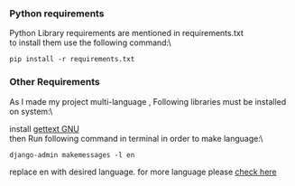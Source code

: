 
### Python requirements
Python Library requirements are mentioned in requirements.txt\
to install them use the following command:\
```
pip install -r requirements.txt
```

### Other Requirements
As I made my project multi-language , Following libraries must be installed on system:\

install [gettext GNU](./readme/gettext.md)\
then Run following command in terminal in order to make language:\
```
django-admin makemessages -l en
```
replace en with desired language. for more language please [check here](https://en.wikipedia.org/wiki/List_of_ISO_639-1_codes)